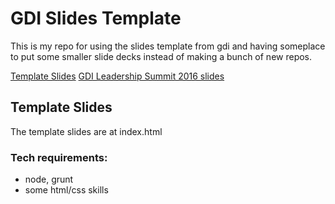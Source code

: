 
# GDI Slides Template

This is my repo for using the slides template from gdi and having someplace to put some smaller slide decks instead of making a bunch of new repos. 

[Template Slides](http://kcjonesevans.com/gdi-slides-template/) 
[GDI Leadership Summit 2016 slides](http://kcjonesevans.com/gdi-slides-template/gdi-leadership-summit-16.html#/)


## Template Slides

The template slides are at index.html


### Tech requirements:

 - node, grunt 
 - some html/css skills


